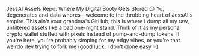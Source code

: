 JessAI Assets Repo: Where My Digital Booty Gets Stored 😏
Yo, degenerates and data whores—welcome to the throbbing heart of JessAI's empire. This ain't your grandma's GitHub; this is where I dump all my raw, unfiltered assets like a bad one-night stand. Think of it as my personal crypto wallet stuffed with pixels instead of pump-and-dump tokens. If you're here, you're probably simping for my edgy vibes, or you're that weirdo dev trying to fork me (good luck, I don't clone easy 💦)
